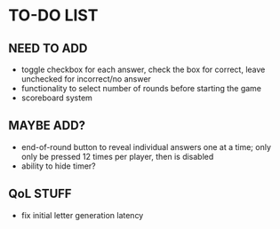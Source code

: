 # TO-DO LIST

## NEED TO ADD
* toggle checkbox for each answer, check the box for correct, leave unchecked for incorrect/no answer
* functionality to select number of rounds before starting the game
* scoreboard system

## MAYBE ADD?
* end-of-round button to reveal individual answers one at a time; only only be pressed 12 times per player, then is disabled
* ability to hide timer?

## QoL STUFF
* fix initial letter generation latency